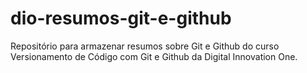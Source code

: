 # dio-resumos-git-e-github
Repositório para armazenar resumos sobre Git e Github do curso Versionamento de Código com Git e Github da Digital Innovation One.
